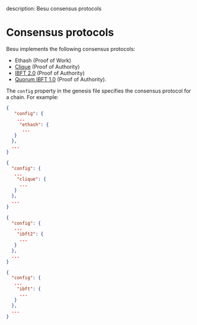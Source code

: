 description: Besu consensus protocols
<!--- END of page meta data -->

# Consensus protocols

Besu implements the following consensus protocols:

* Ethash (Proof of Work)
* [Clique](../../HowTo/Configure/Consensus-Protocols/Clique.md) (Proof of Authority)
* [IBFT 2.0](../../HowTo/Configure/Consensus-Protocols/IBFT.md) (Proof of Authority)
* [Quorum IBFT 1.0](../../HowTo/Configure/Consensus-Protocols/QuorumIBFT.md) (Proof of Authority).

The `config` property in the genesis file specifies the consensus protocol for a chain. For
example:

```json tab="Ethash"
{
   "config": {
    ...
     "ethash": {
      ...
   } 
  },
  ...  
}
```

```json tab="Clique"
{
  "config": {
   ...
    "clique": {
     ...
   }
  },
  ...
}
```

```json tab="IBFT 2.0" 
{
  "config": {
   ...
    "ibft2": {
     ...
   }
  },
  ...
}
``` 

```json tab="IBFT 1.0" 
{
  "config": {
   ...
    "ibft": {
     ...
   }
  },
  ...
}
```

